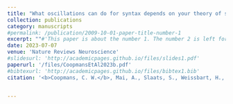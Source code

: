 ```yaml
---
title: "What oscillations can do for syntax depends on your theory of structure building"
collection: publications
category: manuscripts
#permalink: /publication/2009-10-01-paper-title-number-1
excerpt: ""#'This paper is about the number 1. The number 2 is left for future work.'
date: 2023-07-07
venue: 'Nature Reviews Neuroscience'
#slidesurl: 'http://academicpages.github.io/files/slides1.pdf'
paperurl: '/files/CoopmansEtAl2023b.pdf'
#bibtexurl: 'http://academicpages.github.io/files/bibtex1.bib'
citation: '<b>Coopmans, C. W.</b>, Mai, A., Slaats, S., Weissbart, H., & Martin, A. E. (2023). What oscillations can do for syntax depends on your theory of structure building. <i>Nature Reviews Neuroscience, 24</i>, 723.'


---
```

